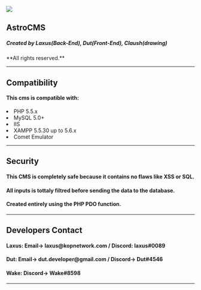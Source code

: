 
![](https://cdn.discordapp.com/attachments/639437005125582863/709405421298778243/unknown.png)
<h2><b>AstroCMS</b></h2>
<h5>Created by Laxus(Back-End), Dut(Front-End), Claush(drawing)</h5>
**All rights reserved.**
<hr>

<h2>Compatibility</h2>
<h4>This cms is compatible with:</h4>
<li>PHP 5.5.x</li>
<li>MySQL 5.0+</li>
<li>IIS</li>
<li>XAMPP 5.5.30 up to 5.6.x</li>
<li>Comet Emulator</li>
<hr>
<h2>Security</h2>
<h4>This CMS is completely safe because it contains no flaws like XSS or SQL.</h4>
<h4>All inputs is tottaly filtred before sending the data to the database.</h4>
<h4>Created entirely using the PHP PDO function.</h4>
<hr>
<h2>Developers Contact</h2>
<h4>Laxus: Email-> laxus@kopnetwork.com / Discord: laxus#0089</h4>
<h4>Dut: Email-> dut.developer@gmail.com / Discord-> Dut#4546</h4>
<h4>Wake: Discord-> Wake#8598</h4>
<hr>
